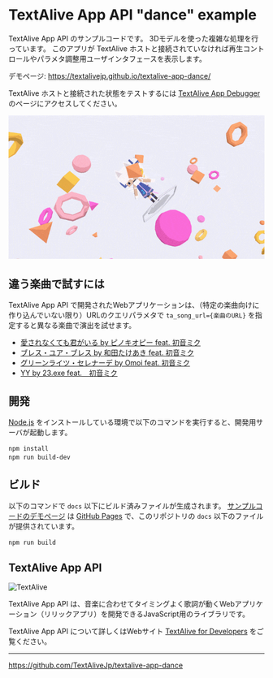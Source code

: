 # TextAlive App API "dance" example

TextAlive App API のサンプルコードです。
3Dモデルを使った複雑な処理を行っています。
このアプリが TextAlive ホストと接続されていなければ再生コントロールやパラメタ調整用ユーザインタフェースを表示します。

デモページ: https://textalivejp.github.io/textalive-app-dance/

TextAlive ホストと接続された状態をテストするには [TextAlive App Debugger](https://developer.textalive.jp/app/run/?ta_app_url=https%3A%2F%2Ftextalivejp.github.io%2Ftextalive-app-dance%2F&ta_song_url=https%3A%2F%2Fwww.youtube.com%2Fwatch%3Fv%3D-6oxY-quTOA) のページにアクセスしてください。

![sample](screenshots/sample.gif)

## 違う楽曲で試すには

TextAlive App API で開発されたWebアプリケーションは、（特定の楽曲向けに作り込んでいない限り）URLのクエリパラメタで `ta_song_url={楽曲のURL}` を指定すると異なる楽曲で演出を試せます。

- [愛されなくても君がいる by ピノキオピー feat. 初音ミク](https://textalivejp.github.io/textalive-app-dance/?ta_song_url=https%3A%2F%2Fwww.youtube.com%2Fwatch%3Fv%3DygY2qObZv24)
- [ブレス・ユア・ブレス by 和田たけあき feat. 初音ミク](https://textalivejp.github.io/textalive-app-dance/?ta_song_url=https%3A%2F%2Fwww.youtube.com%2Fwatch%3Fv%3Da-Nf3QUFkOU)
- [グリーンライツ・セレナーデ by Omoi feat. 初音ミク](https://textalivejp.github.io/textalive-app-dance/?ta_song_url=https%3A%2F%2Fwww.youtube.com%2Fwatch%3Fv%3DXSLhsjepelI)
- [YY by 23.exe feat.　初音ミク](www.nicovideo.jp/watch/sm35791694)

## 開発

[Node.js](https://nodejs.org/) をインストールしている環境で以下のコマンドを実行すると、開発用サーバが起動します。

```sh
npm install
npm run build-dev
```

## ビルド

以下のコマンドで `docs` 以下にビルド済みファイルが生成されます。 [サンプルコードのデモページ](https://textalivejp.github.io/textalive-app-dance/) は [GitHub Pages](https://pages.github.com/) で、このリポジトリの `docs` 以下のファイルが提供されています。

```sh
npm run build
```

## TextAlive App API

![TextAlive](https://i.gyazo.com/thumb/1000/5301e6f642d255c5cfff98e049b6d1f3-png.png)

TextAlive App API は、音楽に合わせてタイミングよく歌詞が動くWebアプリケーション（リリックアプリ）を開発できるJavaScript用のライブラリです。

TextAlive App API について詳しくはWebサイト [TextAlive for Developers](https://developer.textalive.jp/) をご覧ください。

---
https://github.com/TextAliveJp/textalive-app-dance

